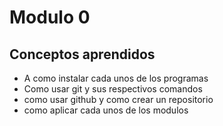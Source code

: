 #  Modulo 0

##   Conceptos aprendidos

- A como instalar cada unos de los programas 
- Como usar git y sus respectivos comandos
- como usar github y como crear un repositorio
- como aplicar cada unos de los modulos 
